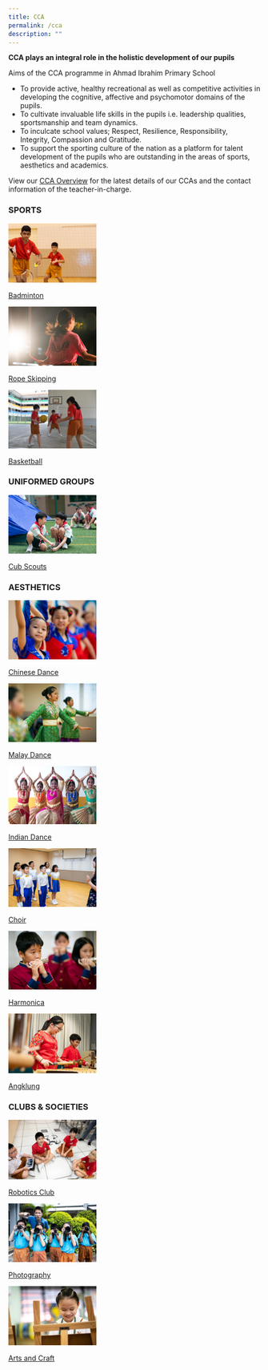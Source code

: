 ```yaml
---
title: CCA
permalink: /cca
description: ""
---
```

**CCA plays an integral role in the holistic development of our pupils**

Aims of the CCA programme in Ahmad Ibrahim Primary School

*   To provide active, healthy recreational as well as competitive activities in developing the cognitive, affective and psychomotor domains of the pupils.
*   To cultivate invaluable life skills in the pupils i.e. leadership qualities, sportsmanship and team dynamics.
*   To inculcate school values; Respect, Resilience, Responsibility, Integrity, Compassion and Gratitude.
*   To support the sporting culture of the nation as a platform for talent development of the pupils who are outstanding in the areas of sports, aesthetics and academics.

  

View our [CCA Overview](https://docs.google.com/spreadsheets/d/1-sZjT7YEXxD0CFLXNMqnEMADH0H_4_q-w22CYkouCiE/) for the latest details of our CCAs and the contact information of the teacher-in-charge.

### SPORTS

<html>
<body>
<p><a href="/cca/badminton">
<img src="/images/badminton%20logo.png"  style="width:35%"><p>Badminton</p>
</a></p>
</body>
</html>

<html>
<body>
<p><a href="/cca/rope-skipping">
<img src="/images/rope%20skipping%20logo.png"  style="width:35%"><p>Rope Skipping</p>
</a></p>
</body>
</html>

<html>
<body>
<p><a href="/cca/basketball">
<img src="/images/basketball%20logo.png"  style="width:35%"><p>Basketball</p>
</a></p>
</body>
</html>


### UNIFORMED GROUPS

<html>
<body>
<p><a href="/cca/cub-scouts">
<img src="/images/cub%20scouts%20logo.png"  style="width:35%"><p>Cub Scouts</p>
</a></p>
</body>
</html>

### AESTHETICS

<html>
<body>
<p><a href="/cca/chinese-dance">
<img src="/images/chinese%20dance%20logo.png"  style="width:35%"><p>Chinese Dance</p>
</a></p>
</body>
</html>

<html>
<body>
<p><a href="/cca/malay-dance">
<img src="/images/malay%20dance%20logo.png"  style="width:35%"><p>Malay Dance</p>
</a></p>
</body>
</html>

<html>
<body>
<p><a href="/cca/indian-dance">
<img src="/images/indian%20dance%20logo.png"  style="width:35%"><p>Indian Dance</p>
</a></p>
</body>
</html>

<html>
<body>
<p><a href="/cca/choir">
<img src="/images/choir%20logo.png"  style="width:35%"><p>Choir</p>
</a></p>
</body>
</html>

<html>
<body>
<p><a href="/cca/harmonica">
<img src="/images/harmonica%20logo.png"  style="width:35%"><p>Harmonica</p>
</a></p>
</body>
</html>

<html>
<body>
<p><a href="/cca/angklung">
<img src="/images/angklung%20logo.png"  style="width:35%"><p>Angklung</p>
</a></p>
</body>
</html>

### CLUBS & SOCIETIES

<html>
<body>
<p><a href="/academic-curriculum/applied-learning-programme-alp">
<img src="/images/robotics%20club%20logo.png"  style="width:35%"><p>Robotics Club</p>
</a></p>
</body>
</html>

<html>
<body>
<p><a href="/cca/photography">
<img src="/images/photography%20logo.png"  style="width:35%"><p>Photography</p>
</a></p>
</body>
</html>

<html>
<body>
<p><a href="/cca/arts-and-craft">
<img src="/images/arts%20and%20craft%20logo.png"  style="width:35%"><p>Arts and Craft</p>
</a></p>
</body>
</html>